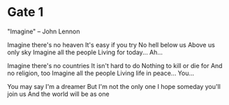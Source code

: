 # Gate 1

"Imagine" – John Lennon

Imagine there's no heaven
It's easy if you try
No hell below us
Above us only sky
Imagine all the people
Living for today... Ah...

Imagine there's no countries
It isn't hard to do
Nothing to kill or die for
And no religion, too
Imagine all the people
Living life in peace... You...

You may say I'm a dreamer
But I'm not the only one
I hope someday you'll join us
And the world will be as one